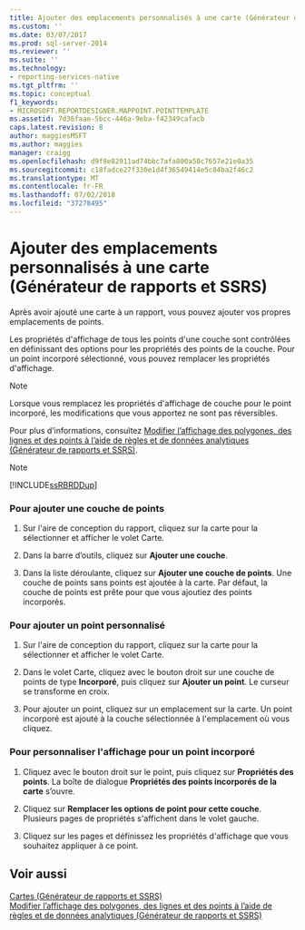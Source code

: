 ```yaml
---
title: Ajouter des emplacements personnalisés à une carte (Générateur de rapports et SSRS) | Microsoft Docs
ms.custom: ''
ms.date: 03/07/2017
ms.prod: sql-server-2014
ms.reviewer: ''
ms.suite: ''
ms.technology:
- reporting-services-native
ms.tgt_pltfrm: ''
ms.topic: conceptual
f1_keywords:
- MICROSOFT.REPORTDESIGNER.MAPPOINT.POINTTEMPLATE
ms.assetid: 7d36faae-5bcc-446a-9eba-f42349cafacb
caps.latest.revision: 8
author: maggiesMSFT
ms.author: maggies
manager: craigg
ms.openlocfilehash: d9f8e82911ad74bbc7afa800a58c7657e21e0a35
ms.sourcegitcommit: c18fadce27f330e1d4f36549414e5c84ba2f46c2
ms.translationtype: MT
ms.contentlocale: fr-FR
ms.lasthandoff: 07/02/2018
ms.locfileid: "37278495"
---
```

# <a name="add-custom-locations-to-a-map-report-builder-and-ssrs"></a>Ajouter des emplacements personnalisés à une carte (Générateur de rapports et SSRS)
  Après avoir ajouté une carte à un rapport, vous pouvez ajouter vos propres emplacements de points.  
  
 Les propriétés d'affichage de tous les points d'une couche sont contrôlées en définissant des options pour les propriétés des points de la couche. Pour un point incorporé sélectionné, vous pouvez remplacer les propriétés d'affichage.  
  
> [!NOTE]  
>  Lorsque vous remplacez les propriétés d'affichage de couche pour le point incorporé, les modifications que vous apportez ne sont pas réversibles.  
  
 Pour plus d’informations, consultez [Modifier l’affichage des polygones, des lignes et des points à l’aide de règles et de données analytiques &#40;Générateur de rapports et SSRS&#41;](vary-polygon-line-and-point-display-by-rules-and-analytical-data.md).  
  
> [!NOTE]  
>  [!INCLUDE[ssRBRDDup](../../includes/ssrbrddup-md.md)]  
  
### <a name="to-add-a-point-layer"></a>Pour ajouter une couche de points  
  
1.  Sur l'aire de conception du rapport, cliquez sur la carte pour la sélectionner et afficher le volet Carte.  
  
2.  Dans la barre d’outils, cliquez sur **Ajouter une couche**.  
  
3.  Dans la liste déroulante, cliquez sur **Ajouter une couche de points**. Une couche de points sans points est ajoutée à la carte. Par défaut, la couche de points est prête pour que vous ajoutiez des points incorporés.  
  
### <a name="to-add-a-custom-point"></a>Pour ajouter un point personnalisé  
  
1.  Sur l'aire de conception du rapport, cliquez sur la carte pour la sélectionner et afficher le volet Carte.  
  
2.  Dans le volet Carte, cliquez avec le bouton droit sur une couche de points de type **Incorporé**, puis cliquez sur **Ajouter un point**. Le curseur se transforme en croix.  
  
3.  Pour ajouter un point, cliquez sur un emplacement sur la carte. Un point incorporé est ajouté à la couche sélectionnée à l'emplacement où vous cliquez.  
  
### <a name="to-customize-the-display-for-an-embedded-point"></a>Pour personnaliser l'affichage pour un point incorporé  
  
1.  Cliquez avec le bouton droit sur le point, puis cliquez sur **Propriétés des points**. La boîte de dialogue **Propriétés des points incorporés de la carte** s’ouvre.  
  
2.  Cliquez sur **Remplacer les options de point pour cette couche**. Plusieurs pages de propriétés s'affichent dans le volet gauche.  
  
3.  Cliquez sur les pages et définissez les propriétés d'affichage que vous souhaitez appliquer à ce point.  
  
## <a name="see-also"></a>Voir aussi  
 [Cartes &#40;Générateur de rapports et SSRS&#41;](maps-report-builder-and-ssrs.md)   
 [Modifier l’affichage des polygones, des lignes et des points à l’aide de règles et de données analytiques &#40;Générateur de rapports et SSRS&#41;](vary-polygon-line-and-point-display-by-rules-and-analytical-data.md)  
  
  
